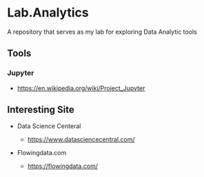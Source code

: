 # Lab.Analytics
A repository that serves as my lab for exploring Data Analytic tools


## Tools
### Jupyter
- https://en.wikipedia.org/wiki/Project_Jupyter


## Interesting Site

- Data Science Centeral
  + https://www.datasciencecentral.com/

- Flowingdata.com
  + https://flowingdata.com/



